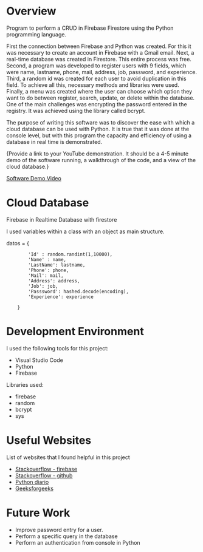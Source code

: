 # Overview

Program to perform a CRUD in Firebase Firestore using the Python programming language.

First the connection between Firebase and Python was created. For this it was necessary to create an account in Firebase with a Gmail email. Next, a real-time database was created in Firestore. This entire process was free. Second, a program was developed to register users with 9 fields, which were name, lastname, phone, mail, address, job, password, and experience. Third, a random id was created for each user to avoid duplication in this field. To achieve all this, necessary methods and libraries were used. Finally, a menu was created where the user can choose which option they want to do between register, search, update, or delete within the database. One of the main challenges was encrypting the password entered in the registry. It was achieved using the library called bcrypt.

The purpose of writing this software was to discover the ease with which a cloud database can be used with Python. It is true that it was done at the console level, but with this program the capacity and efficiency of using a database in real time is demonstrated.

{Provide a link to your YouTube demonstration.  It should be a 4-5 minute demo of the software running, a walkthrough of the code, and a view of the cloud database.}

[Software Demo Video](http://youtube.link.goes.here)

# Cloud Database

Firebase in Realtime Database with firestore

I used variables within a class with an object as main structure.


datos = {
            
            'Id' : random.randint(1,10000),
            'Name' : name,
            'LastName': lastname,
            'Phone': phone,
            'Mail': mail,
            'Address': address,
            'Job': job,
            'Passsword': hashed.decode(encoding),
            'Experience': experience
            
        }

# Development Environment

I used the following tools for this project:
* Visual Studio Code
* Python
* Firebase

Libraries used:
* firebase
* random
* bcrypt
* sys
# Useful Websites

List of websites that I found helpful in this project
* [Stackoverflow - firebase](https://stackoverflow.com/questions/52133031/receiving-async-error-when-trying-to-import-the-firebase-package)
* [Stackoverflow - github ](https://stackoverflow.com/questions/51817479/vscode-please-clean-your-repository-working-tree-before-checkout)
* [Python diario](https://pythondiario.com/2017/09/algoritmos-hash-criptografia-con-python.html?amp=1)
* [Geeksforgeeks](https://www.geeksforgeeks.org/hashing-passwords-in-python-with-bcrypt/)
# Future Work

* Improve password entry for a user.
* Perform a specific query in the database
* Perform an authentication from console in Python

